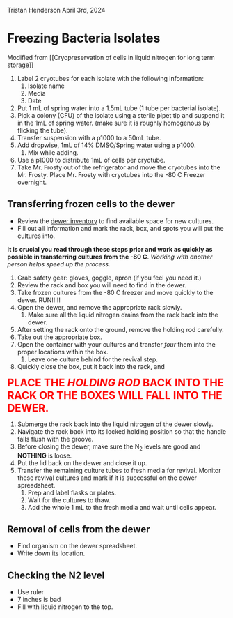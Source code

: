 Tristan Henderson
April 3rd, 2024

# Freezing Bacteria Isolates

Modified from [[Cryopreservation of cells in liquid nitrogen for long term storage]]

1. Label 2 cryotubes for each isolate with the following information:
	1. Isolate name
	2. Media
	3. Date
2. Put 1 mL of spring water into a 1.5mL tube (1 tube per bacterial isolate).
3. Pick a colony (CFU) of the isolate using a sterile pipet tip and suspend it in the 1mL of spring water. (make sure it is roughly homogenous by flicking the tube).
4. Transfer suspension with a p1000 to a 50mL tube.
5. Add dropwise, 1mL of 14% DMSO/Spring water using a p1000.
	1. Mix while adding.
6. Use a p1000 to distribute 1mL of cells per cryotube.
7. Take Mr. Frosty out of the refrigerator and move the cryotubes into the Mr. Frosty. Place Mr. Frosty with cryotubes into the -80 C Freezer overnight.

## Transferring frozen cells to the dewer

- Review the [dewer inventory](https://docs.google.com/spreadsheets/d/1LRk0Ss5IEJK1S12dBihVTCJadQk2p61TGl9J5VBS55I/edit?usp=sharing) to find available space for new cultures.
- Fill out all information and mark the rack, box, and spots you will put the cultures into.

**It is crucial you read through these steps prior and work as quickly as possible in transferring cultures from the -80 C**.
*Working with another person helps speed up the process.*

1. Grab safety gear: gloves, goggle, apron (if you feel you need it.)
2. Review the rack and box you will need to find in the dewer.
3. Take frozen cultures from the -80 C freezer and move quickly to the dewer. RUN!!!!!
4. Open the dewer, and remove the appropriate rack slowly.
	1. Make sure all the liquid nitrogen drains from the rack back into the dewer.
5. After setting the rack onto the ground, remove the holding rod carefully.
6. Take out the appropriate box.
7. Open the container with your cultures and transfer *four* them into the proper locations within the box.
	1. Leave one culture behind for the revival step.
8. Quickly close the box, put it back into the rack, and

<font size=5 color=red><b>PLACE THE <i>HOLDING ROD</i> BACK INTO THE RACK OR THE BOXES WILL FALL INTO THE DEWER.</b></font>

1. Submerge the rack back into the liquid nitrogen of the dewer slowly.
2. Navigate the rack back into its locked holding position so that the handle falls flush with the groove.
3. Before closing the dewer, make sure the N<sub>2</sub> levels are good and **NOTHING** is loose.
4. Put the lid back on the dewer and close it up.
5. Transfer the remaining culture tubes to fresh media for revival. Monitor these revival cultures and mark if it is successful on the dewer spreadsheet.
	1. Prep and label flasks or plates.
	2. Wait for the cultures to thaw.
	3. Add the whole 1 mL to the fresh media and wait until cells appear.

## Removal of cells from the dewer
- Find organism on the dewer spreadsheet.
- Write down its location.

## Checking the N2 level
- Use ruler
- 7 inches is bad
- Fill with liquid nitrogen to the top.
